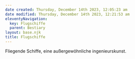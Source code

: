 ```yaml
---
date created: Thursday, December 14th 2023, 12:05:23 am
date modified: Thursday, December 14th 2023, 12:21:53 am
eleventyNavigation:
  key: Flugschiffe
  parent: Bestiary
layout: base.njk
title: Flugschiffe
---
```


Fliegende Schiffe, eine außergewöhnliche ingenieurskunst.